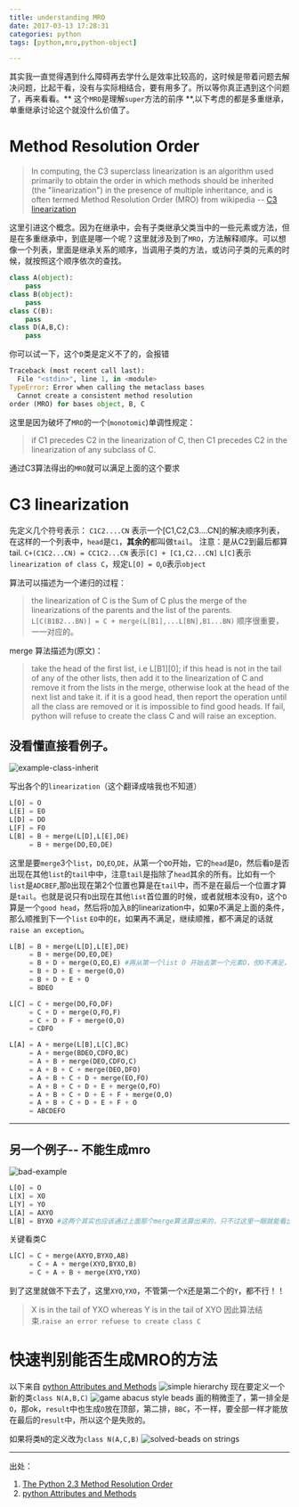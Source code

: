 ```yaml
---
title: understanding MRO
date: 2017-03-13 17:28:31
categories: python
tags: [python,mro,python-object]

---
```


其实我一直觉得遇到什么障碍再去学什么是效率比较高的，这时候是带着问题去解决问题，比起干看，没有与实际相结合，要有用多了。所以等你真正遇到这个问题了，再来看看。** 这个`MRO`是理解`super`方法的前序 **,以下考虑的都是多重继承，单重继承讨论这个就没什么价值了。

# Method Resolution Order

> In computing, the C3 superclass linearization is an algorithm used primarily to obtain the order in which methods should be inherited (the "linearization") in the presence of multiple inheritance, and is often termed Method Resolution Order (MRO)
> from wikipedia -- [C3 linearization](https://en.wikipedia.org/wiki/C3_linearization)

这里引进这个概念。因为在继承中，会有子类继承父类当中的一些元素或方法，但是在多重继承中，到底是哪一个呢？这里就涉及到了`MRO`，方法解释顺序。可以想像一个列表，里面是继承关系的顺序，当调用子类的方法，或访问子类的元素的时候，就按照这个顺序依次的查找。

```python
class A(object):
	pass
class B(object):
	pass
class C(B):
	pass
class D(A,B,C):
	pass
```
你可以试一下，这个`D`类是定义不了的，会报错
```python
Traceback (most recent call last):
  File "<stdin>", line 1, in <module>
TypeError: Error when calling the metaclass bases
  Cannot create a consistent method resolution
order (MRO) for bases object, B, C
```
这里是因为破坏了`MRO`的一个(`monotomic`)单调性规定：
> if C1 precedes C2 in the linearization of C, then C1 precedes C2 in the linearization of any subclass of C.

通过C3算法得出的`MRO`就可以满足上面的这个要求

# C3 linearization

先定义几个符号表示：
`C1C2....CN` 表示一个[C1,C2,C3....CN]的解决顺序列表，在这样的一个列表中，`head`是`C1`，**其余的**都叫做`tail`。
注意：是从C2到最后都算tail.
`C+(C1C2...CN) = CC1C2...CN` 表示`[C] + [C1,C2...CN]`
`L[C]`表示`linearization of class C`，规定`L[O] = O`,`O`表示`object`

算法可以描述为一个递归的过程：
> the linearization of C is the Sum of C plus the merge of the linearizations of the parents and the list of the parents.
> `L[C(B1B2...BN)] = C + merge(L[B1],...L[BN],B1...BN)`
顺序很重要，一一对应的。

merge 算法描述为(原文)：
> take the head of the first list, i.e L[B1][0]; if this head is not in the tail of any of the other lists, then add it to the linearization of C and remove it from the lists in the merge, otherwise look at the head of the next list and take it. if it is a good head, then report the operation until all the class are removed or it is impossible to find good heads. If fail, python will refuse to create the class C and will raise an exception.

## 没看懂直接看例子。

![example-class-inherit](http://onexs3cnv.bkt.clouddn.com/Screen%20Shot%202017-03-30%20at%207.18.59%20PM.png)

写出各个的`linearization`（这个翻译成啥我也不知道）
```python
L[O] = O
L[E] = EO
L[D] = DO
L[F] = FO
L[B] = B + merge(L[D],L[E],DE)
     = B + merge(DO,EO,DE)
```
这里是要`merge`3个`list`，`DO`,`EO`,`DE`，从第一个`DO`开始，它的`head`是`D`，然后看`D`是否出现在其他`list`的`tail`中中，注意`tail`是指除了`head`其余的所有。比如有一个`list`是`ADCBEF`,那`D`出现在第2个位置也算是在`tail`中，而不是在最后一个位置才算是`tail`。也就是说只有`D`出现在其他`list`首位置的时候，或者就根本没有`D`，这个`D`算是一个`good head`，然后将`D`加入`B`的linearization中，如果`D`不满足上面的条件，那么顺推到下一个`list` `EO`中的`E`，如果再不满足，继续顺推，都不满足的话就`raise an exception`。

```python
L[B] = B + merge(L[D],L[E],DE)
     = B + merge(DO,EO,DE)
	 = B + D + merge(O,EO,E) #再从第一个list O 开始去第一个元素O，但O不满足，出现在了第二个EO的tail中，顺延
	 = B + D + E + merge(O,O)
	 = B + D + E + O
	 = BDEO
```

```python
L[C] = C + merge(DO,FO,DF)
	 = C + D + merge(O,FO,F)
	 = C + D + F + merge(O,O)
	 = CDFO
```
```python
L[A] = A + merge(L[B],L[C],BC)
	 = A + merge(BDEO,CDFO,BC)
	 = A + B + merge(DEO,CDFO,C)
	 = A + B + C + merge(DEO,DFO)
	 = A + B + C + D + merge(EO,FO)
	 = A + B + C + D + E + merge(O,FO)
	 = A + B + C + D + E + F + merge(O,O)
	 = A + B + C + D + E + F + O
	 = ABCDEFO
```
---
## 另一个例子-- 不能生成mro

![bad-example](http://onexs3cnv.bkt.clouddn.com/Screen%20Shot%202017-03-30%20at%207.39.09%20PM.png)

```python
L[O] = O
L[X] = XO
L[Y] = YO
L[A] = AXYO 
L[B] = BYXO #这两个其实也应该通过上面那个merge算法算出来的，只不过这里一眼就能看出来
```
关键看类C
```python
L[C] = C + merge(AXYO,BYXO,AB)
	 = C + A + merge(XYO,BYXO,B)
	 = C + A + B + merge(XYO,YXO)
```
到了这里就做不下去了，这里`XYO`,`YXO`，不管第一个`X`还是第二个的`Y`，都不行！！
> X is in the tail of YXO whereas Y is in the tail of XYO
因此算法结束.`raise an error refuese to create class C`

# 快速判别能否生成MRO的方法
以下来自 [python Attributes and Methods](http://www.cafepy.com/article/python_attributes_and_methods/python_attributes_and_methods.html)
![simple hierarchy](http://www.cafepy.com/article/python_attributes_and_methods/images/simple_hierarchy.png)
现在要定义一个新的类`class N(A,B,C)` 
![game abacus style beads](http://www.cafepy.com/article/python_attributes_and_methods/images/beads_on_strings.png)
画的稍微歪了，第一排全是`O`，那ok，`result`中也生成`O`放在顶部，第二排，`BBC`，不一样，要全部一样才能放在最后的`result`中，所以这个是失败的。

如果将类`N`的定义改为`class N(A,C,B)`
![solved-beads on strings](http://www.cafepy.com/article/python_attributes_and_methods/images/beads_on_strings_solved.png)

----

出处：
1. [The Python 2.3 Method Resolution Order](https://www.python.org/download/releases/2.3/mro/)
2. [python Attributes and Methods](http://www.cafepy.com/article/python_attributes_and_methods/python_attributes_and_methods.html)
